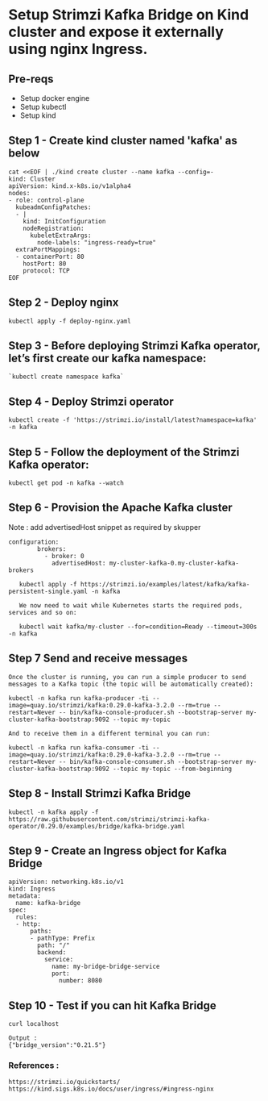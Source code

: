 # Setup  Strimzi Kafka Bridge on Kind cluster and expose it externally using nginx Ingress.

## Pre-reqs
- Setup docker engine
- Setup kubectl
- Setup kind

## Step 1 -  Create kind cluster named 'kafka' as below
```
cat <<EOF | ./kind create cluster --name kafka --config=-
kind: Cluster
apiVersion: kind.x-k8s.io/v1alpha4
nodes:
- role: control-plane
  kubeadmConfigPatches:
  - |
    kind: InitConfiguration
    nodeRegistration:
      kubeletExtraArgs:
        node-labels: "ingress-ready=true"
  extraPortMappings:
  - containerPort: 80
    hostPort: 80
    protocol: TCP
EOF
```

## Step 2 - Deploy nginx 
`kubectl apply -f deploy-nginx.yaml`

## Step 3 - Before deploying Strimzi Kafka operator, let’s first create our kafka namespace:
	`kubectl create namespace kafka`

## Step 4 - Deploy Strimzi operator
`kubectl create -f 'https://strimzi.io/install/latest?namespace=kafka' -n kafka	`

## Step 5 - Follow the deployment of the Strimzi Kafka operator:
`kubectl get pod -n kafka --watch`

## Step 6 - Provision the Apache Kafka cluster

Note : 
  add advertisedHost snippet as required by skupper 
  ```
  configuration:
          brokers:
            - broker: 0
              advertisedHost: my-cluster-kafka-0.my-cluster-kafka-brokers
```

```
   kubectl apply -f https://strimzi.io/examples/latest/kafka/kafka-persistent-single.yaml -n kafka 
   
   We now need to wait while Kubernetes starts the required pods, services and so on:
   
   kubectl wait kafka/my-cluster --for=condition=Ready --timeout=300s -n kafka 
   ```

## Step 7 Send and receive messages
```
Once the cluster is running, you can run a simple producer to send messages to a Kafka topic (the topic will be automatically created):

kubectl -n kafka run kafka-producer -ti --image=quay.io/strimzi/kafka:0.29.0-kafka-3.2.0 --rm=true --restart=Never -- bin/kafka-console-producer.sh --bootstrap-server my-cluster-kafka-bootstrap:9092 --topic my-topic

And to receive them in a different terminal you can run:

kubectl -n kafka run kafka-consumer -ti --image=quay.io/strimzi/kafka:0.29.0-kafka-3.2.0 --rm=true --restart=Never -- bin/kafka-console-consumer.sh --bootstrap-server my-cluster-kafka-bootstrap:9092 --topic my-topic --from-beginning
```
## Step 8 - Install Strimzi Kafka Bridge

` kubectl -n kafka apply -f https://raw.githubusercontent.com/strimzi/strimzi-kafka-operator/0.29.0/examples/bridge/kafka-bridge.yaml `

## Step 9 - Create an Ingress object for Kafka Bridge	
```
apiVersion: networking.k8s.io/v1
kind: Ingress
metadata:
  name: kafka-bridge
spec:
  rules:
  - http:
      paths:
      - pathType: Prefix
        path: "/"
        backend:
          service:
            name: my-bridge-bridge-service
            port:
              number: 8080
```
## Step 10 - Test if you can hit Kafka Bridge

```
curl localhost

Output : 
{"bridge_version":"0.21.5"}
```

### References : 
```
https://strimzi.io/quickstarts/
https://kind.sigs.k8s.io/docs/user/ingress/#ingress-nginx
```

